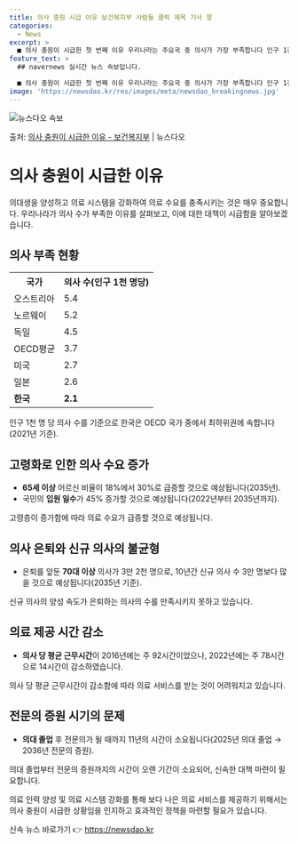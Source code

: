 ```yaml
---
title: 의사 충원 시급 이유 보건복지부 사람들 클릭 제목 기사 잘
categories:
  - News
excerpt: >
  ■ 의사 충원이 시급한 첫 번째 이유 우리나라는 주요국 중 의사가 가장 부족합니다 인구 1천 명당 의사수  …
feature_text: >
  ## navernews 실시간 뉴스 속보입니다.

  ■ 의사 충원이 시급한 첫 번째 이유 우리나라는 주요국 중 의사가 가장 부족합니다 인구 1천 명당 의사수  …
image: 'https://newsdao.kr/res/images/meta/newsdao_breakingnews.jpg'
---
```


![뉴스다오 속보](https://newsdao.kr/res/images/meta/newsdao_breakingnews.jpg)

<p>출처: <a href="https://newsdao.kr/3245" rel="dofollow">의사 충원이 시급한 이유  - 보건복지부</a> | 뉴스다오</p>

<h1>의사 충원이 시급한 이유</h1>

의대생을 양성하고 의료 시스템을 강화하여 의료 수요를 충족시키는 것은 매우 중요합니다. 우리나라가 의사 수가 부족한 이유를 살펴보고, 이에 대한 대책이 시급함을 알아보겠습니다.

<h2>의사 부족 현황</h2>
<table>
	<tr>
		<th>국가</th>
		<th>의사 수(인구 1천 명당)</th>
	</tr>
	<tr>
		<td>오스트리아</td>
		<td>5.4</td>
	</tr>
	<tr>
		<td>노르웨이</td>
		<td>5.2</td>
	</tr>
	<tr>
		<td>독일</td>
		<td>4.5</td>
	</tr>
	<tr>
		<td>OECD평균</td>
		<td>3.7</td>
	</tr>
	<tr>
		<td>미국</td>
		<td>2.7</td>
	</tr>
	<tr>
		<td>일본</td>
		<td>2.6</td>
	</tr>
	<tr>
		<td><b>한국</b></td>
		<td><b>2.1</b></td>
	</tr>
</table>
<p data-ke-size="size16">인구 1천 명 당 의사 수를 기준으로 한국은 OECD 국가 중에서 최하위권에 속합니다(2021년 기준).</p>

<h2>고령화로 인한 의사 수요 증가</h2>
<ul>
	<li><b>65세 이상</b> 어르신 비율이 18%에서 30%로 급증할 것으로 예상됩니다(2035년).</li>
	<li>국민의 <b>입원 일수</b>가 45% 증가할 것으로 예상됩니다(2022년부터 2035년까지).</li>
</ul>
<p data-ke-size="size16">고령층이 증가함에 따라 의료 수요가 급증할 것으로 예상됩니다.</p>

<h2>의사 은퇴와 신규 의사의 불균형</h2>
<ul>
	<li>은퇴를 앞둔 <b>70대 이상</b> 의사가 3만 2천 명으로, 10년간 신규 의사 수 3만 명보다 많을 것으로 예상됩니다(2035년 기준).</li>
</ul>
<p data-ke-size="size16">신규 의사의 양성 속도가 은퇴하는 의사의 수를 만족시키지 못하고 있습니다.</p>

<h2>의료 제공 시간 감소</h2>
<ul>
	<li><b>의사 당 평균 근무시간</b>이 2016년에는 주 92시간이었으나, 2022년에는 주 78시간으로 14시간이 감소하였습니다.</li>
</ul>
<p data-ke-size="size16">의사 당 평균 근무시간이 감소함에 따라 의료 서비스를 받는 것이 어려워지고 있습니다.</p>

<h2>전문의 증원 시기의 문제</h2>
<ul>
	<li><b>의대 졸업</b> 후 전문의가 될 때까지 11년의 시간이 소요됩니다(2025년 의대 졸업 → 2036년 전문의 증원).</li>
</ul>
<p data-ke-size="size16">의대 졸업부터 전문의 증원까지의 시간이 오랜 기간이 소요되어, 신속한 대책 마련이 필요합니다.</p>

의료 인력 양성 및 의료 시스템 강화를 통해 보다 나은 의료 서비스를 제공하기 위해서는 의사 충원이 시급한 상황임을 인지하고 효과적인 정책을 마련할 필요가 있습니다. 

신속 뉴스 바로가기 👉 <a href="https://newsdao.kr" rel="dofollow">https://newsdao.kr</a>


